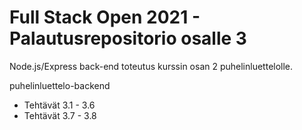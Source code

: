 # Full Stack Open 2021 - Palautusrepositorio osalle 3

Node.js/Express back-end toteutus kurssin osan 2 puhelinluettelolle.

puhelinluettelo-backend
  * Tehtävät 3.1 - 3.6
  * Tehtävät 3.7 - 3.8